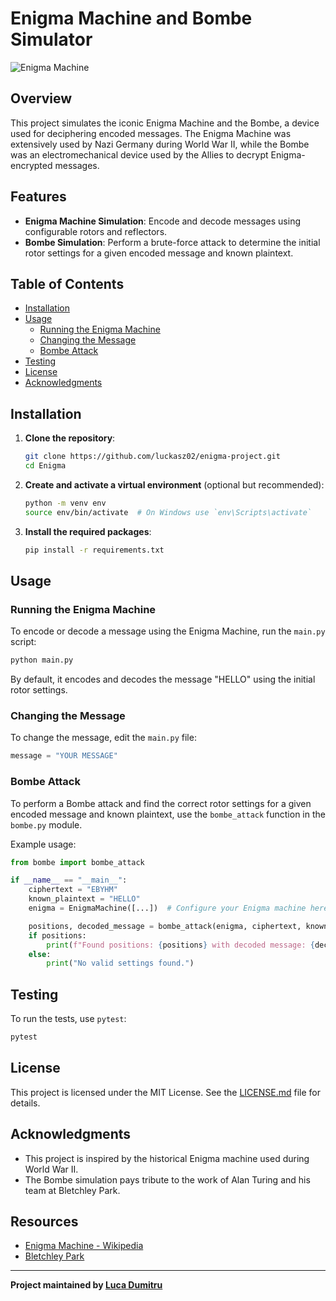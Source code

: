 # Enigma Machine and Bombe Simulator

![Enigma Machine](https://en.wikipedia.org/wiki/Enigma_machine#/media/File:Enigma_(crittografia)_-_Museo_scienza_e_tecnologia_Milano.jpg)

## Overview

This project simulates the iconic Enigma Machine and the Bombe, a device used for deciphering encoded messages. The Enigma Machine was extensively used by Nazi Germany during World War II, while the Bombe was an electromechanical device used by the Allies to decrypt Enigma-encrypted messages.

## Features

- **Enigma Machine Simulation**: Encode and decode messages using configurable rotors and reflectors.
- **Bombe Simulation**: Perform a brute-force attack to determine the initial rotor settings for a given encoded message and known plaintext.

## Table of Contents

- [Installation](#installation)
- [Usage](#usage)
  - [Running the Enigma Machine](#running-the-enigma-machine)
  - [Changing the Message](#changing-the-message)
  - [Bombe Attack](#bombe-attack)
- [Testing](#testing)
- [License](#license)
- [Acknowledgments](#acknowledgments)

## Installation

1. **Clone the repository**:

   ```bash
   git clone https://github.com/luckasz02/enigma-project.git
   cd Enigma
   ```

2. **Create and activate a virtual environment** (optional but recommended):

   ```bash
   python -m venv env
   source env/bin/activate  # On Windows use `env\Scripts\activate`
   ```

3. **Install the required packages**:

   ```bash
   pip install -r requirements.txt
   ```

## Usage

### Running the Enigma Machine

To encode or decode a message using the Enigma Machine, run the `main.py` script:

```bash
python main.py
```

By default, it encodes and decodes the message "HELLO" using the initial rotor settings.

### Changing the Message

To change the message, edit the `main.py` file:

```python
message = "YOUR MESSAGE"
```

### Bombe Attack

To perform a Bombe attack and find the correct rotor settings for a given encoded message and known plaintext, use the `bombe_attack` function in the `bombe.py` module.

Example usage:

```python
from bombe import bombe_attack

if __name__ == "__main__":
    ciphertext = "EBYHM"
    known_plaintext = "HELLO"
    enigma = EnigmaMachine([...])  # Configure your Enigma machine here

    positions, decoded_message = bombe_attack(enigma, ciphertext, known_plaintext)
    if positions:
        print(f"Found positions: {positions} with decoded message: {decoded_message}")
    else:
        print("No valid settings found.")
```

## Testing

To run the tests, use `pytest`:

```bash
pytest
```

## License

This project is licensed under the MIT License. See the [LICENSE.md](./LICENSE.md) file for details.

## Acknowledgments

- This project is inspired by the historical Enigma machine used during World War II.
- The Bombe simulation pays tribute to the work of Alan Turing and his team at Bletchley Park.

## Resources

- [Enigma Machine - Wikipedia](https://en.wikipedia.org/wiki/Enigma_machine)
- [Bletchley Park](https://bletchleypark.org.uk/)

---

**Project maintained by [Luca Dumitru](https://github.com/luckasz02)**
